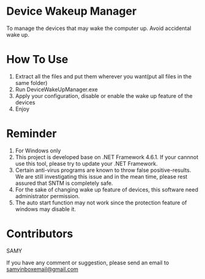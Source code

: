 # Device Wakeup Manager
To manage the devices that may wake the computer up.
Avoid accidental wake up.

# How To Use
1. Extract all the files and put them wherever you want(put all files in the same folder)
2. Run DeviceWakeUpManager.exe
3. Apply your configuration, disable or enable the wake up feature of the devices
4. Enjoy

# Reminder
1. For Windows only
2. This project is developed base on .NET Framework 4.6.1. If your cannnot use this tool, please try to update your .NET Framework.
3. Certain anti-virus programs are known to throw false positive-results. We are still investigating this issue and in the mean time, please rest assured that SNTM is completely safe.
4. For the sake of changing wake up feature of devices, this software need administrator permission.
5. The auto start function may not work since the protection feature of windows may disable it.

# Contributors
SAMY

If you have any comment or suggestion, please send an email to samyinboxemail@gmail.com
